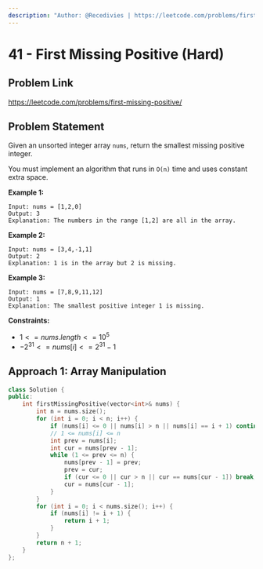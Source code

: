 ```yaml
---
description: "Author: @Recedivies | https://leetcode.com/problems/first-missing-positive/"
---
```


# 41 - First Missing Positive (Hard)

## Problem Link

https://leetcode.com/problems/first-missing-positive/

## Problem Statement

Given an unsorted integer array `nums`, return the smallest missing positive integer.

You must implement an algorithm that runs in `O(n)` time and uses constant extra space.

**Example 1:**

```
Input: nums = [1,2,0]
Output: 3
Explanation: The numbers in the range [1,2] are all in the array.
```

**Example 2:**

```
Input: nums = [3,4,-1,1]
Output: 2
Explanation: 1 is in the array but 2 is missing.
```

**Example 3:**

```
Input: nums = [7,8,9,11,12]
Output: 1
Explanation: The smallest positive integer 1 is missing.
```

**Constraints:**

- $1 <= nums.length <= 10^5$
- $-2^{31} <= nums[i] <= 2^{31} - 1$

## Approach 1: Array Manipulation

<Tabs>
<TabItem value="cpp" label="C++">
<SolutionAuthor name="@Recedivies" link="https://github.com/Recedivies" />

```cpp
class Solution {
public:
    int firstMissingPositive(vector<int>& nums) {
        int n = nums.size();
        for (int i = 0; i < n; i++) {
            if (nums[i] <= 0 || nums[i] > n || nums[i] == i + 1) continue;
            // 1 <= nums[i] <= n
            int prev = nums[i];
            int cur = nums[prev - 1];
            while (1 <= prev <= n) {
                nums[prev - 1] = prev;
                prev = cur;
                if (cur <= 0 || cur > n || cur == nums[cur - 1]) break;
                cur = nums[cur - 1];
            }
        }
        for (int i = 0; i < nums.size(); i++) {
            if (nums[i] != i + 1) {
                return i + 1;
            }
        }
        return n + 1;
    }
};
```

</TabItem>
</Tabs>
